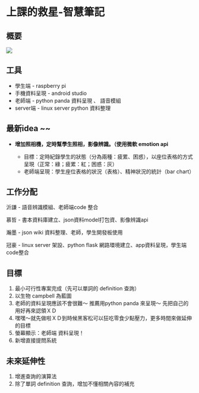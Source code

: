 # 上課的救星-智慧筆記

## 概要

![](https://i.imgur.com/Y2C7deb.png)

## 工具

* 學生端 - raspberry pi
* 手機資料呈現 - android studio
* 老師端 - python panda 資料呈現 、 語音模組
* server端 - linux server python 資料整理

## 最新idea ~~
* **增加照相機，定時幫學生照相，影像辨識。（使用微軟 emotion api** 

    * 目標：定時紀錄學生的狀態（分為兩種：疲累、困惑），以座位表格的方式呈現（正常：綠；疲累：紅；困惑：灰）
    *  老師端呈現：學生座位表格的狀況（表格）、精神狀況的統計（bar chart）


## 工作分配

沂謙 - 語音辨識模組、老師端code 整合

慕哲 - 書本資料庫建立、json資料model打包資、影像辨識api

瀚墨 - json wiki 資料整理、老師，學生開發板使用

冠豪 - linux server 架設、python flask 網路環境建立、app資料呈現，學生端code整合

## 目標

1. 最小可行性專案完成（先可以單詞的 definition 查詢）
2. 以生物 campbell 為藍圖
3. 老師的資料呈現應該不會很難～ 推薦用python panda 來呈現～ 先把自己的用好再來認領ＸＤ
4. 嘿嘿～就先做啦ＸＤ到時候黑客松可以狂吃零食少點壓力，更多時間來做延伸的目標
5. 螢幕顯示：老師端 資料呈現！
6. 新增直接提問系統

## 未來延伸性
1. 增進查詢的演算法
2. 除了單詞 definition 查詢，增加不懂相關內容的補充

